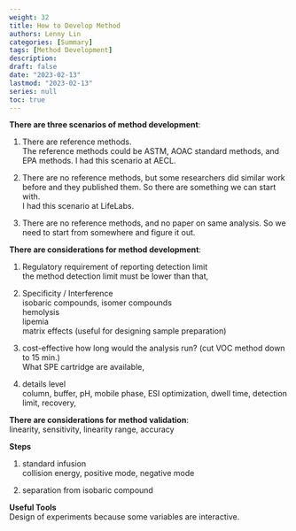 ```yaml
---
weight: 32
title: How to Develop Method
authors: Lenny Lin
categories: [Summary]
tags: [Method Development]
description: 
draft: false
date: "2023-02-13"
lastmod: "2023-02-13"
series: null
toc: true
---
```


<b><font class = "font_upper">There are three scenarios of method development</font></b>:

1) There are reference methods.  
The reference methods could  be ASTM, AOAC standard methods, and EPA methods.  I had this scenario at AECL.  

2) There are no reference methods, but some researchers did similar work before and they published them.  So there are something we can start with.  
I had this scenario at LifeLabs.

3) There are no reference methods, and no paper on same analysis.  So we need to start from somewhere and figure it out.


<b><font class = "font_upper">There are considerations for method development</font></b>:  
1) Regulatory requirement of reporting detection limit  
the method detection limit must be lower than that,   

2) Specificity / Interference  
isobaric compounds, isomer compounds  
hemolysis  
lipemia  
matrix effects (useful for designing sample preparation)  


3) cost-effective
how long would the analysis run? (cut VOC method down to 15 min.)  
What SPE cartridge are available,

4) details level  
column, buffer, pH, mobile phase, ESI optimization, dwell time, detection limit, recovery, 


<b><font class = "font_upper">There are considerations for method validation</font></b>:  
linearity, sensitivity, linearity range, accuracy



<b><font class = "font_upper">Steps</font></b>
1) standard infusion  
collision energy, positive mode, negative mode  

2) separation from isobaric compound

<b><font class = "font_upper">Useful Tools</font></b>  
Design of experiments because some variables are interactive.